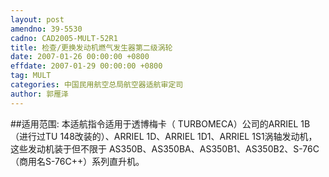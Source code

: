 ```yaml
---
layout: post
amendno: 39-5530
cadno: CAD2005-MULT-52R1
title: 检查/更换发动机燃气发生器第二级涡轮
date: 2007-01-26 00:00:00 +0800
effdate: 2007-01-29 00:00:00 +0800
tag: MULT
categories: 中国民用航空总局航空器适航审定司
author: 郭雁泽
---
```


##适用范围:
本适航指令适用于透博梅卡（ TURBOMECA）公司的ARRIEL 1B（进行过TU 148改装的）、ARRIEL 1D、ARRIEL 1D1、ARRIEL 1S1涡轴发动机，这些发动机装于但不限于 AS350B、AS350BA、AS350B1、AS350B2、S-76C（商用名S-76C++）系列直升机。

